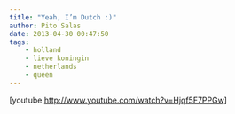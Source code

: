```yaml
---
title: "Yeah, I’m Dutch :)"
author: Pito Salas
date: 2013-04-30 00:47:50
tags:
    - holland
    - lieve koningin
    - netherlands
    - queen
---
```



[youtube http://www.youtube.com/watch?v=Hjqf5F7PPGw]


